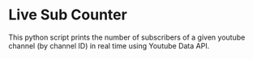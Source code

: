 # Live Sub Counter

This python script prints the number of subscribers of a given youtube channel (by channel ID) in real time using Youtube Data API.
